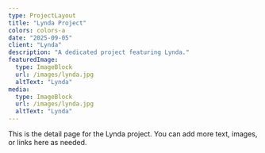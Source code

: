 ```yaml
---
type: ProjectLayout
title: "Lynda Project"
colors: colors-a
date: "2025-09-05"
client: "Lynda"
description: "A dedicated project featuring Lynda."
featuredImage:
  type: ImageBlock
  url: /images/lynda.jpg
  altText: "Lynda"
media:
  type: ImageBlock
  url: /images/lynda.jpg
  altText: "Lynda"
---
```

This is the detail page for the Lynda project.
You can add more text, images, or links here as needed.
